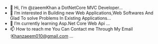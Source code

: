 - 👋 Hi, I’m @zaeemKhan a DotNetCore MVC Developer...
- 👀 I’m interested in Building new Web Applications,Web Softwares And Glad To solve Problems In Existing Applications...
- 🌱 I’m currently learning Asp.Net Core Web Api ...
- 📫 How to reach me You Can Contact me Through My Email :Khanzaeem010@gmail.com ...
<!---
zaeem010/zaeem010 is a ✨ special ✨ repository because its `README.md` (this file) appears on your GitHub profile.
You can click the Preview link to take a look at your changes.
--->
